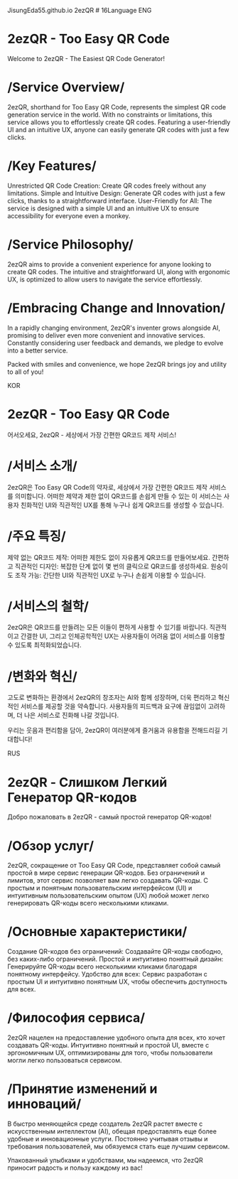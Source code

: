 JisungEda55.github.io 2ezQR # 16Language
ENG
# 2ezQR - Too Easy QR Code

Welcome to 2ezQR - The Easiest QR Code Generator!

# /Service Overview/
2ezQR, shorthand for Too Easy QR Code, represents the simplest QR code generation service in the world. 
With no constraints or limitations, this service allows you to effortlessly create QR codes. 
Featuring a user-friendly UI and an intuitive UX, anyone can easily generate QR codes with just a few clicks.

# /Key Features/
Unrestricted QR Code Creation: Create QR codes freely without any limitations.
Simple and Intuitive Design: Generate QR codes with just a few clicks, thanks to a straightforward interface.
User-Friendly for All: The service is designed with a simple UI and an intuitive UX to ensure accessibility for everyone even a monkey.

# /Service Philosophy/
2ezQR aims to provide a convenient experience for anyone looking to create QR codes.
The intuitive and straightforward UI, along with ergonomic UX, is optimized to allow users to navigate the service effortlessly.

# /Embracing Change and Innovation/
In a rapidly changing environment, 2ezQR's inventer grows alongside AI, promising to deliver even more convenient and innovative services. 
Constantly considering user feedback and demands, we pledge to evolve into a better service.

Packed with smiles and convenience, we hope 2ezQR brings joy and utility to all of you!


KOR
# 2ezQR - Too Easy QR Code

어서오세요, 2ezQR - 세상에서 가장 간편한 QR코드 제작 서비스!

# /서비스 소개/
2ezQR은 Too Easy QR Code의 약자로, 세상에서 가장 간편한 QR코드 제작 서비스를 의미합니다. 
어떠한 제약과 제한 없이 QR코드를 손쉽게 만들 수 있는 이 서비스는 사용자 친화적인 UI와 직관적인 UX를 통해 누구나 쉽게 QR코드를 생성할 수 있습니다.

# /주요 특징/
제약 없는 QR코드 제작: 어떠한 제한도 없이 자유롭게 QR코드를 만들어보세요.
간편하고 직관적인 디자인: 복잡한 단계 없이 몇 번의 클릭으로 QR코드를 생성하세요.
원숭이도 조작 가능: 간단한 UI와 직관적인 UX로 누구나 손쉽게 이용할 수 있습니다.

# /서비스의 철학/
2ezQR은 QR코드를 만들려는 모든 이들이 편하게 사용할 수 있기를 바랍니다. 
직관적이고 간결한 UI, 그리고 인체공학적인 UX는 사용자들이 어려움 없이 서비스를 이용할 수 있도록 최적화되었습니다.

# /변화와 혁신/
고도로 변화하는 환경에서 2ezQR의 창조자는 AI와 함께 성장하며, 더욱 편리하고 혁신적인 서비스를 제공할 것을 약속합니다. 사용자들의 피드백과 요구에 끊임없이 고려하며, 더 나은 서비스로 진화해 나갈 것입니다.

우리는 웃음과 편리함을 담아, 2ezQR이 여러분에게 즐거움과 유용함을 전해드리길 기대합니다!


RUS
# 2ezQR - Слишком Легкий Генератор QR-кодов

Добро пожаловать в 2ezQR - самый простой генератор QR-кодов!

# /Обзор услуг/
2ezQR, сокращение от Too Easy QR Code, представляет собой самый простой в мире сервис генерации QR-кодов.
Без ограничений и лимитов, этот сервис позволяет вам легко создавать QR-коды.
С простым и понятным пользовательским интерфейсом (UI) и интуитивным пользовательским опытом (UX) любой может легко генерировать QR-коды всего несколькими кликами.

# /Основные характеристики/
Создание QR-кодов без ограничений: Создавайте QR-коды свободно, без каких-либо ограничений.
Простой и интуитивно понятный дизайн: Генерируйте QR-коды всего несколькими кликами благодаря понятному интерфейсу.
Удобство для всех: Сервис разработан с простым UI и интуитивно понятным UX, чтобы обеспечить доступность для всех.

# /Философия сервиса/
2ezQR нацелен на предоставление удобного опыта для всех, кто хочет создавать QR-коды.
Интуитивно понятный и простой UI, вместе с эргономичным UX, оптимизированы для того, чтобы пользователи могли легко пользоваться сервисом.

# /Принятие изменений и инноваций/
В быстро меняющейся среде создатель 2ezQR растет вместе с искусственным интеллектом (AI), обещая предоставлять еще более удобные и инновационные услуги.
Постоянно учитывая отзывы и требования пользователей, мы обязуемся стать еще лучшим сервисом.

Упакованный улыбками и удобствами, мы надеемся, что 2ezQR приносит радость и пользу каждому из вас!
